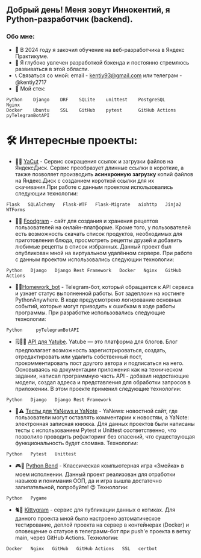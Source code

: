 ## Добрый день! Меня зовут Иннокентий, я Python-разработчик (backend).

### Обо мне:

* 🌱 В 2024 году я закочил обучение на веб-разработчика в Яндекс Практикуме. 
* 🔭 Я глубоко увлечен разработкой бэкенда и постоянно стремлюсь развиваться в этой области.
* 📞 Связаться со мной: email - kentiy93@gmail.com или телеграм - @kentiy2717
* 🦾 Мой стек:
```
Python    Django    DRF    SQLite    unittest    PostgreSQL        Nginx
Docker    Ubuntu    SSL    GitHub    pytest      GitHub Actions    pyTelegramBotAPI  
```
# 🛠 Интересные проекты:
* 🔗📁 [YaCut]((https://github.com/Kentiy2717/yacut)) - Сервис сокращения ссылок и загрузки файлов на ЯндексДиск. Сервис преобразует длинные ссылки в короткие, а также позволяет производить **асинхронную загрузку** копий файлов на Яндекс.Диск с созданием короткой ссылки для их скачивания.При работе с данным проектом использовались следующии технологии:
```
Flask   SQLAlchemy   Flask-WTF   Flask-Migrate   aiohttp   Jinja2   WTForms
```
* 🍔🔪 [Foodgram](https://github.com/Kentiy2717/foodgram) - сайт для создания и хранения рецептов пользователей на онлайн-платформе. Кроме того, у пользователей есть возможность скачать список продуктов, необходимых для приготовления блюда, просмотреть рецепты друзей и добавить любимые рецепты в список избранных. Данный проект был опубликован мной на виртуальном удалённом сервере. При работе с данным проектом использовались следующии технологии:
```
Python   Django   Django Rest Framework   Docker   Nginx   GitHub Actions
```
* 💼📝[Homework_bot](https://github.com/Kentiy2717/homework_bot) - Telegram-бот, который обращается к API сервиса и узнает статус выполненной работы. Бот задеплоин на хостинге PythonAnywhere. В коде предусмотрено логирование основных событий, которые могут приводить к ошибкам в ходе работы программы. При разработке использовались следующие технологии:
```
Python     pyTelegramBotAPI
```
* 🗒️👨‍💻 [API для Yatube](https://github.com/Kentiy2717/api_final_yatube). Yatube — это платформа для блогов. Блог предполагает возможность зарегистрироваться, создать, отредактировать или удалить собственный пост, прокомментировать пост другого автора и подписаться на него. Основываясь на документации приложения как на техническом задании, написал программную часть API - добавил недостающие модели, создал адреса и представления для обработки запросов в приложении. В этом проекте применил следующие технологии:
```
Python   Django   Django Rest Framework
```
* 🧨⚠️ [Тесты для YaNews и YaNote](https://github.com/Kentiy2717/django_testing) - YaNews: новостной сайт, где пользователи могут оставлять комментарии к новостям, а YaNote: электронная записная книжка. Для данных проектов были написаны тесты с использованием Pytest и Unittest соответственно, что позволило проводить рефакторинг без опасений, что существующая функциональность будет сломана. Технологии:
```
Python   Pytest   Unittest
```
* 🎮🐍 [Python Bend](https://github.com/Kentiy2717/the_snake) - Классическая компьютерная игра «Змейка» в моем исполнении. Данный проект реализован для отработки навыков и понимания ООП, да и игра вышла достаточно залипательной, попробуйте! 😉 Технологии:
```
Python   Pygame
```
* 🐈🐾 [Kittygram](https://github.com/Kentiy2717/kittygram_final) - сервис для публикации данных о котиках. Для данного проекта мной было настроено автоматическое тестирование, деплой проекта на сервер в контейнерах (Docker) и оповещение о статусе в телеграмм-бот при push'е проекта в ветку main, через GitHub Actions. Технологии:
```
Docker   Nginx   GitHub   GitHub Actions   SSL   certbot
```


<!--
**Kentiy2717/Kentiy2717** is a ✨ _special_ ✨ repository because its `README.md` (this file) appears on your GitHub profile.

Here are some ideas to get you started:

- 🔭 I’m currently working on ...
- 🌱 I’m currently learning ...
- 👯 I’m looking to collaborate on ...
- 🤔 I’m looking for help with ...
- 💬 Ask me about ...
- 📫 How to reach me: ...
- 😄 Pronouns: ...
- ⚡ Fun fact: ...
-->
